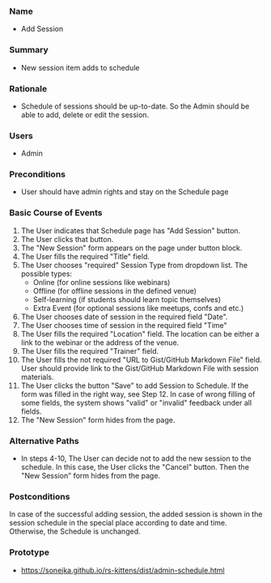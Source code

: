 ### Name
- Add Session

### Summary
- New session item adds to schedule

### Rationale
- Schedule of sessions should be up-to-date. So the Admin should be able to add, delete or edit the session.

### Users
- Admin

### Preconditions
- User should have admin rights and stay on the Schedule page

### Basic Course of Events
1. The User indicates that Schedule page has "Add Session" button. 
2. The User clicks that button. 
3. The "New Session" form appears on the page under button block.
4. The User fills the required "Title" field. 
5. The User chooses "required" Session Type from dropdown list. The possible types:
    - Online (for online sessions like webinars)
    - Offline (for offline sessions in the defined venue)
    - Self-learning (if students should learn topic themselves)
    - Extra Event (for optional sessions like meetups, confs and etc.)
6. The User chooses date of session in the required field "Date".
7. The User chooses time of session in the required field "Time"
8. The User fills the required "Location" field. The location can be either a link to the webinar or the address of the venue.
9. The User fills the required "Trainer" field.
10. The User fills the not required "URL to Gist/GitHub Markdown File" field. User should provide link to the Gist/GitHub Markdown File with session materials.
11. The User clicks the button "Save" to add Session to Schedule. If the form was filled in the right way, see Step 12. In case of wrong filling of some fields, the system shows "valid" or "invalid" feedback under all fields.
12. The "New Session" form hides from the page.

### Alternative Paths
- In steps 4-10, The User can decide not to add the new session to the schedule. In this case, the User clicks the "Cancel" button. Then the "New Session" form hides from the page. 

### Postconditions
In case of the successful adding session, the added session is shown in the session schedule in the special place according to date and time. Otherwise, the Schedule is unchanged.

### Prototype 
- https://sonejka.github.io/rs-kittens/dist/admin-schedule.html
